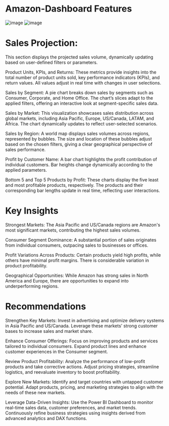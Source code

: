 # Amazon-Dashboard Features

![image](https://github.com/user-attachments/assets/a4b85b32-f9f2-44a2-b69a-cb7daf0d64ea)
![image](https://github.com/user-attachments/assets/e1f84753-e851-4aac-8be0-0ace3efab85c)

# Sales Projection:
This section displays the projected sales volume, dynamically updating based on user-defined filters or parameters.

Product Units, KPIs, and Returns:
These metrics provide insights into the total number of product units sold, key performance indicators (KPIs), and return values. All values adjust in real time with changes in user selections.

Sales by Segment:
A pie chart breaks down sales by segments such as Consumer, Corporate, and Home Office. The chart’s slices adapt to the applied filters, offering an interactive look at segment-specific sales data.

Sales by Market:
This visualization showcases sales distribution across global markets, including Asia Pacific, Europe, US/Canada, LATAM, and Africa. The chart dynamically updates to reflect user-selected scenarios.

Sales by Region:
A world map displays sales volumes across regions, represented by bubbles. The size and location of these bubbles adjust based on the chosen filters, giving a clear geographical perspective of sales performance.

Profit by Customer Name:
A bar chart highlights the profit contribution of individual customers. Bar heights change dynamically according to the applied parameters.

Bottom 5 and Top 5 Products by Profit:
These charts display the five least and most profitable products, respectively. The products and their corresponding bar lengths update in real time, reflecting user interactions.

# Key Insights

Strongest Markets:
The Asia Pacific and US/Canada regions are Amazon's most significant markets, contributing the highest sales volumes.

Consumer Segment Dominance:
A substantial portion of sales originates from individual consumers, outpacing sales to businesses or offices.

Profit Variations Across Products:
Certain products yield high profits, while others have minimal profit margins. There is considerable variation in product profitability.

Geographical Opportunities:
While Amazon has strong sales in North America and Europe, there are opportunities to expand into underperforming regions.

# Recommendations

Strengthen Key Markets:
Invest in advertising and optimize delivery systems in Asia Pacific and US/Canada.
Leverage these markets’ strong customer bases to increase sales and market share.

Enhance Consumer Offerings:
Focus on improving products and services tailored to individual consumers.
Expand product lines and enhance customer experiences in the Consumer segment.

Review Product Profitability:
Analyze the performance of low-profit products and take corrective actions.
Adjust pricing strategies, streamline logistics, and reevaluate inventory to boost profitability.

Explore New Markets:
Identify and target countries with untapped customer potential.
Adapt products, pricing, and marketing strategies to align with the needs of these new markets.

Leverage Data-Driven Insights:
Use the Power BI Dashboard to monitor real-time sales data, customer preferences, and market trends.
Continuously refine business strategies using insights derived from advanced analytics and DAX functions.
